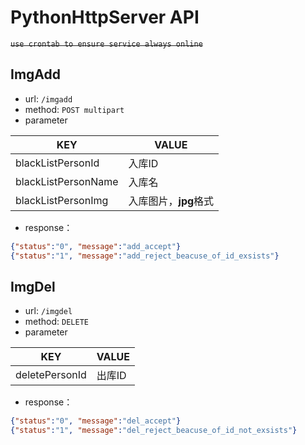 # PythonHttpServer API

~~`use crontab to ensure service always online`~~

## ImgAdd

+ url: `/imgadd`
+ method: `POST multipart`
+ parameter

| KEY |VALUE |
| --- | --- |
| blackListPersonId | 入库ID |
| blackListPersonName | 入库名 |
| blackListPersonImg |  入库图片，**jpg**格式|

+ response：

```json
{"status":"0", "message":"add_accept"}
{"status":"1", "message":"add_reject_beacuse_of_id_exsists"}
```

## ImgDel
+ url: `/imgdel`
+ method: `DELETE`
+ parameter

| KEY |VALUE |
| --- | --- |
| deletePersonId | 出库ID |

+ response：

```json
{"status":"0", "message":"del_accept"}
{"status":"1", "message":"del_reject_beacuse_of_id_not_exsists"}
```
